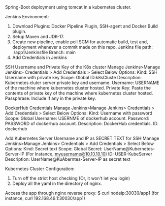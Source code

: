 Spring-Boot deployment using tomcat in a kubernetes cluster. 

Jenkins Environment:
1. Download Plugins: Docker Pipeline Plugin, SSH-agent and Docker Build plugin.
2. Setup Maven and JDK-17.
3. Create new pipeline, enable poll SCM for automatic build, test and, deployment whenever a commit made on this repo.
   Jenkins file path: ./app1/Jenkinsfile
   Branch: main
4. Add Credentials in Jenkins

SSH Username and Private Key of the K8s cluster 
Manage Jenkins>Manage Jenkins> Credentials > Add Credentials > Select Below Options:
Kind: SSH Username with private key
Scope: Global
ID:k8sCluste
Description: Kubernetes cluter server private key and username.
Username: USERNAME of the machine where kubernetes cluster hosted.
Private Key: Paste the contents of private key of the machine where kubernetes cluster hosted.
Passphrase: Include If any in the private key.

DockerHub Credentials
Manage Jenkins>Manage Jenkins> Credentials > Add Credentials > Select Below Options:
Kind: Username with password
Scope: Global
Username: USERNME of dockerhub account.
Password: PASSWORD of dockerhub account.
Description: DockerHub credentials.
ID: dockerhub

Add Kubernetes Server Username and IP as SECRET TEXT for SSH
Manage Jenkins>Manage Jenkins> Credentials > Add Credentials > Select Below Options:
Kind: Secret text
Scope: Global
Secret: UserName@Kubernetes-Server-IP (For Instance, myusername@10.10.10.10)
ID: USER-KubeServer
Description: UserName@KuAberntes-Server-IP as secret text

Kubernetes Cluster Configuration:
1. Turn off the strict host checking (Or, it won't let you login)
2. Deploy all the  yaml in the directory of nginx.

Access the app through nginx reverse proxy:
$ curl nodeip:30030/app1 (for instance, curl 192.168.49.1:30030/app1)